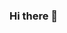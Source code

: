 ### Hi there 👋

<!--
**DrXploiter/DrXploiter** is a ✨ _special_ ✨ repository because its `README.md` (this file) appears on your GitHub profile.

#### Pentester/Cyber security enthusiast

## I am currently studying on Tryhackme.com, Hackthebox, Immersive labs, cybersec labs, ect.
